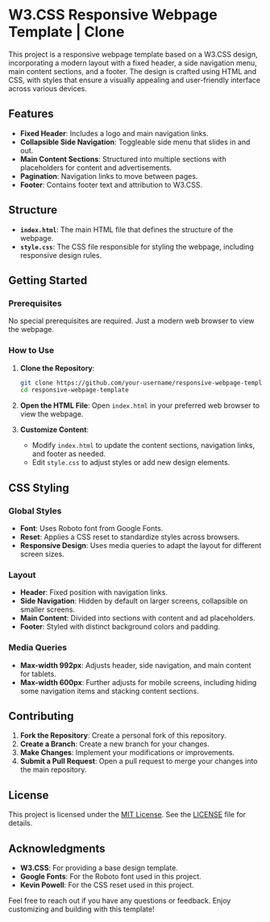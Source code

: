 # W3.CSS Responsive Webpage Template | Clone

This project is a responsive webpage template based on a W3.CSS design, incorporating a modern layout with a fixed header, a side navigation menu, main content sections, and a footer. The design is crafted using HTML and CSS, with styles that ensure a visually appealing and user-friendly interface across various devices.

## Features

- **Fixed Header**: Includes a logo and main navigation links.
- **Collapsible Side Navigation**: Toggleable side menu that slides in and out.
- **Main Content Sections**: Structured into multiple sections with placeholders for content and advertisements.
- **Pagination**: Navigation links to move between pages.
- **Footer**: Contains footer text and attribution to W3.CSS.

## Structure

- **`index.html`**: The main HTML file that defines the structure of the webpage.
- **`style.css`**: The CSS file responsible for styling the webpage, including responsive design rules.

## Getting Started

### Prerequisites

No special prerequisites are required. Just a modern web browser to view the webpage.

### How to Use

1. **Clone the Repository**:

   ```bash
   git clone https://github.com/your-username/responsive-webpage-template.git
   cd responsive-webpage-template
   ```

2. **Open the HTML File**:
   Open `index.html` in your preferred web browser to view the webpage.

3. **Customize Content**:
   - Modify `index.html` to update the content sections, navigation links, and footer as needed.
   - Edit `style.css` to adjust styles or add new design elements.

## CSS Styling

### Global Styles

- **Font**: Uses Roboto font from Google Fonts.
- **Reset**: Applies a CSS reset to standardize styles across browsers.
- **Responsive Design**: Uses media queries to adapt the layout for different screen sizes.

### Layout

- **Header**: Fixed position with navigation links.
- **Side Navigation**: Hidden by default on larger screens, collapsible on smaller screens.
- **Main Content**: Divided into sections with content and ad placeholders.
- **Footer**: Styled with distinct background colors and padding.

### Media Queries

- **Max-width 992px**: Adjusts header, side navigation, and main content for tablets.
- **Max-width 600px**: Further adjusts for mobile screens, including hiding some navigation items and stacking content sections.

## Contributing

1. **Fork the Repository**: Create a personal fork of this repository.
2. **Create a Branch**: Create a new branch for your changes.
3. **Make Changes**: Implement your modifications or improvements.
4. **Submit a Pull Request**: Open a pull request to merge your changes into the main repository.

## License

This project is licensed under the [MIT License](LICENSE). See the [LICENSE](LICENSE) file for details.

## Acknowledgments

- **W3.CSS**: For providing a base design template.
- **Google Fonts**: For the Roboto font used in this project.
- **Kevin Powell**: For the CSS reset used in this project.

Feel free to reach out if you have any questions or feedback. Enjoy customizing and building with this template!
